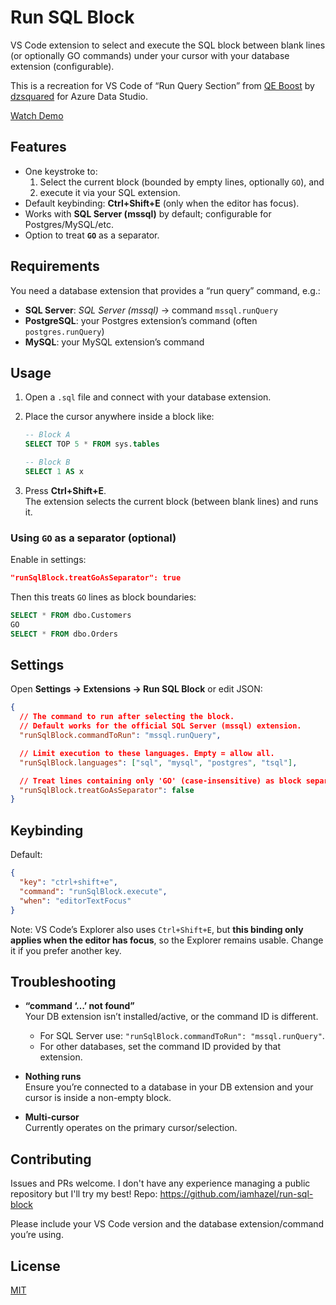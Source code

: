 # Run SQL Block

VS Code extension to select and execute the SQL block between blank lines (or optionally GO commands) under your cursor with your database extension (configurable).  

This is a recreation for VS Code of “Run Query Section” from [QE Boost](https://github.com/dzsquared/query-editor-boost) by [dzsquared](https://github.com/dzsquared) for Azure Data Studio.

[Watch Demo](media/demo.gif)

## Features

- One keystroke to:
  1) Select the current block (bounded by empty lines, optionally `GO`), and  
  2) execute it via your SQL extension.
- Default keybinding: **Ctrl+Shift+E** (only when the editor has focus).
- Works with **SQL Server (mssql)** by default; configurable for Postgres/MySQL/etc.
- Option to treat **`GO`** as a separator.

## Requirements

You need a database extension that provides a “run query” command, e.g.:

- **SQL Server**: _SQL Server (mssql)_ → command `mssql.runQuery`  
- **PostgreSQL**: your Postgres extension’s command (often `postgres.runQuery`)  
- **MySQL**: your MySQL extension’s command

## Usage

1. Open a `.sql` file and connect with your database extension.
2. Place the cursor anywhere inside a block like:

   ```sql
   -- Block A
   SELECT TOP 5 * FROM sys.tables

   -- Block B
   SELECT 1 AS x
   ```

3. Press **Ctrl+Shift+E**.  
   The extension selects the current block (between blank lines) and runs it.

### Using `GO` as a separator (optional)

Enable in settings:

```json
"runSqlBlock.treatGoAsSeparator": true
```

Then this treats `GO` lines as block boundaries:

```sql
SELECT * FROM dbo.Customers
GO
SELECT * FROM dbo.Orders
```

## Settings

Open **Settings → Extensions → Run SQL Block** or edit JSON:

```json
{
  // The command to run after selecting the block.
  // Default works for the official SQL Server (mssql) extension.
  "runSqlBlock.commandToRun": "mssql.runQuery",

  // Limit execution to these languages. Empty = allow all.
  "runSqlBlock.languages": ["sql", "mysql", "postgres", "tsql"],

  // Treat lines containing only 'GO' (case-insensitive) as block separators.
  "runSqlBlock.treatGoAsSeparator": false
}
```

## Keybinding

Default:

```json
{
  "key": "ctrl+shift+e",
  "command": "runSqlBlock.execute",
  "when": "editorTextFocus"
}
```

Note: VS Code’s Explorer also uses `Ctrl+Shift+E`, but **this binding only applies when the editor has focus**, so the Explorer remains usable. Change it if you prefer another key.

## Troubleshooting

- **“command ‘…’ not found”**  
  Your DB extension isn’t installed/active, or the command ID is different.  
  - For SQL Server use: `"runSqlBlock.commandToRun": "mssql.runQuery"`.  
  - For other databases, set the command ID provided by that extension.

- **Nothing runs**  
  Ensure you’re connected to a database in your DB extension and your cursor is inside a non-empty block.

- **Multi-cursor**  
  Currently operates on the primary cursor/selection.

## Contributing

Issues and PRs welcome. I don't have any experience managing a public repository but I'll try my best! 
Repo: https://github.com/iamhazel/run-sql-block

Please include your VS Code version and the database extension/command you’re using.

## License

[MIT](LICENSE)
